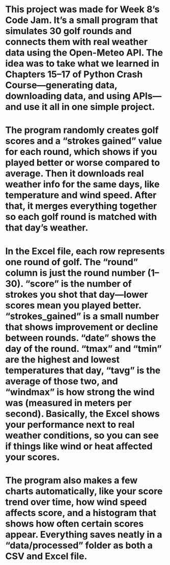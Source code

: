 # This project was made for Week 8’s Code Jam. It’s a small program that simulates 30 golf rounds and connects them with real weather data using the Open-Meteo API. The idea was to take what we learned in Chapters 15–17 of Python Crash Course—generating data, downloading data, and using APIs—and use it all in one simple project.

# The program randomly creates golf scores and a “strokes gained” value for each round, which shows if you played better or worse compared to average. Then it downloads real weather info for the same days, like temperature and wind speed. After that, it merges everything together so each golf round is matched with that day’s weather.

# In the Excel file, each row represents one round of golf. The “round” column is just the round number (1–30). “score” is the number of strokes you shot that day—lower scores mean you played better. “strokes_gained” is a small number that shows improvement or decline between rounds. “date” shows the day of the round. “tmax” and “tmin” are the highest and lowest temperatures that day, “tavg” is the average of those two, and “windmax” is how strong the wind was (measured in meters per second). Basically, the Excel shows your performance next to real weather conditions, so you can see if things like wind or heat affected your scores.

# The program also makes a few charts automatically, like your score trend over time, how wind speed affects score, and a histogram that shows how often certain scores appear. Everything saves neatly in a “data/processed” folder as both a CSV and Excel file.